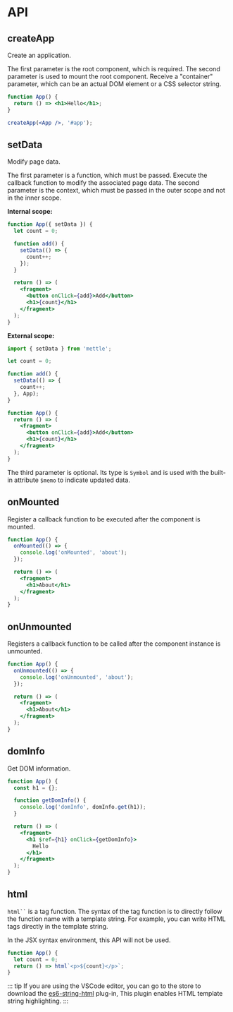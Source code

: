 # API

## createApp

Create an application.

The first parameter is the root component, which is required. The second parameter is used to mount the root component. Receive a "container" parameter, which can be an actual DOM element or a CSS selector string.

```jsx
function App() {
  return () => <h1>Hello</h1>;
}

createApp(<App />, '#app');
```

## setData

Modify page data.

The first parameter is a function, which must be passed. Execute the callback function to modify the associated page data.
The second parameter is the context, which must be passed in the outer scope and not in the inner scope.

**Internal scope:**

```jsx
function App({ setData }) {
  let count = 0;

  function add() {
    setData(() => {
      count++;
    });
  }

  return () => (
    <fragment>
      <button onClick={add}>Add</button>
      <h1>{count}</h1>
    </fragment>
  );
}
```

**External scope:**

```jsx
import { setData } from 'mettle';

let count = 0;

function add() {
  setData(() => {
    count++;
  }, App);
}

function App() {
  return () => (
    <fragment>
      <button onClick={add}>Add</button>
      <h1>{count}</h1>
    </fragment>
  );
}
```

The third parameter is optional. Its type is `Symbol` and is used with the built-in attribute `$memo` to indicate updated data.

## onMounted

Register a callback function to be executed after the component is mounted.

```jsx
function App() {
  onMounted(() => {
    console.log('onMounted', 'about');
  });

  return () => (
    <fragment>
      <h1>About</h1>
    </fragment>
  );
}
```

## onUnmounted

Registers a callback function to be called after the component instance is unmounted.

```jsx
function App() {
  onUnmounted(() => {
    console.log('onUnmounted', 'about');
  });

  return () => (
    <fragment>
      <h1>About</h1>
    </fragment>
  );
}
```

## domInfo

Get DOM information.

```jsx
function App() {
  const h1 = {};

  function getDomInfo() {
    console.log('domInfo', domInfo.get(h1));
  }

  return () => (
    <fragment>
      <h1 $ref={h1} onClick={getDomInfo}>
        Hello
      </h1>
    </fragment>
  );
}
```

## html

` html`` ` is a tag function. The syntax of the tag function is to directly follow the function name with a template string. For example, you can write HTML tags directly in the template string.

In the JSX syntax environment, this API will not be used.

```js
function App() {
  let count = 0;
  return () => html`<p>${count}</p>`;
}
```

::: tip
If you are using the VSCode editor, you can go to the store to download the [es6-string-html](https://marketplace.visualstudio.com/items?itemName=Tobermory.es6-string-html) plug-in,
This plugin enables HTML template string highlighting.
:::
